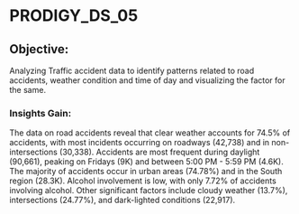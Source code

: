 # PRODIGY_DS_05
## Objective:
Analyzing Traffic accident data to identify patterns related to road accidents, weather condition and time of day and visualizing the factor for the same.
### Insights Gain:
The data on road accidents reveal that clear weather accounts for 74.5% of accidents, with most incidents occurring on roadways (42,738) and in non-intersections (30,338). Accidents are most frequent during daylight (90,661), peaking on Fridays (9K) and between 5:00 PM - 5:59 PM (4.6K). The majority of accidents occur in urban areas (74.78%) and in the South region (28.3K). Alcohol involvement is low, with only 7.72% of accidents involving alcohol. Other significant factors include cloudy weather (13.7%), intersections (24.77%), and dark-lighted conditions (22,917).
